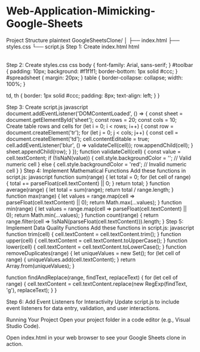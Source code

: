 # Web-Application-Mimicking-Google-Sheets
Project Structure
plaintext
GoogleSheetsClone/
│
├── index.html
├── styles.css
└── script.js
Step 1: Create index.html
html
<!DOCTYPE html>
<html lang="en">
<head>
    <meta charset="UTF-8">
    <meta name="viewport" content="width=device-width, initial-scale=1.0">
    <title>Google Sheets Clone</title>
    <link rel="stylesheet" href="styles.css">
</head>
<body>
    <div id="toolbar">
        <!-- Toolbar items will go here -->
    </div>
    <div id="spreadsheet">
        <table id="sheet">
            <!-- Dynamic rows and columns will be generated here -->
        </table>
    </div>
    <script src="script.js"></script>
</body>
</html>
Step 2: Create styles.css
css
body {
    font-family: Arial, sans-serif;
}
#toolbar {
    padding: 10px;
    background: #f1f1f1;
    border-bottom: 1px solid #ccc;
}
#spreadsheet {
    margin: 20px;
}
table {
    border-collapse: collapse;
    width: 100%;
}
    
td, th {
    border: 1px solid #ccc;
    padding: 8px; 
    text-align: left;
    }
}


Step 3: Create script.js
javascript
document.addEventListener('DOMContentLoaded', () => {
    const sheet = document.getElementById('sheet');
    const rows = 20; 
    const cols = 10; 
   Create table rows and cells
    for (let i = 0; i < rows; i++) {
        const row = document.createElement('tr');
        for (let j = 0; j < cols; j++) {
            const cell = document.createElement('td');
            cell.contentEditable = true;
            cell.addEventListener('blur', () => validateCell(cell));
            row.appendChild(cell);
        }
        sheet.appendChild(row);
    }
});
function validateCell(cell) {
    const value = cell.textContent;
    if (!isNaN(value)) {
        cell.style.backgroundColor = ''; // Valid numeric cell
    } else {
        cell.style.backgroundColor = 'red'; // Invalid numeric cell
    }
}
Step 4: Implement Mathematical Functions
Add these functions in script.js:
javascript
function sum(range) {
    let total = 0;
    for (let cell of range) {
        total += parseFloat(cell.textContent) || 0;
    }
    return total;
}
function average(range) {
    let total = sum(range);
    return total / range.length;
}
function max(range) {
    let values = range.map(cell => parseFloat(cell.textContent) || 0);
    return Math.max(...values);
}
function min(range) {
    let values = range.map(cell => parseFloat(cell.textContent) || 0);
    return Math.min(...values);
}
function count(range) {
    return range.filter(cell => !isNaN(parseFloat(cell.textContent))).length;
}
Step 5: Implement Data Quality Functions
Add these functions in script.js:
javascript
function trim(cell) {
    cell.textContent = cell.textContent.trim();
}
function upper(cell) {
    cell.textContent = cell.textContent.toUpperCase();
}
function lower(cell) {
    cell.textContent = cell.textContent.toLowerCase();
}
function removeDuplicates(range) {
    let uniqueValues = new Set();
    for (let cell of range) {
        uniqueValues.add(cell.textContent);
    }
    return Array.from(uniqueValues);
}

function findAndReplace(range, findText, replaceText) {
    for (let cell of range) {
        cell.textContent = cell.textContent.replace(new RegExp(findText, 'g'), replaceText);
    }
}

Step 6: Add Event Listeners for Interactivity
Update script.js to include event listeners for data entry, validation, and user interactions.

Running Your Project
Open your project folder in a code editor (e.g., Visual Studio Code).

Open index.html in your web browser to see your Google Sheets clone in action.
